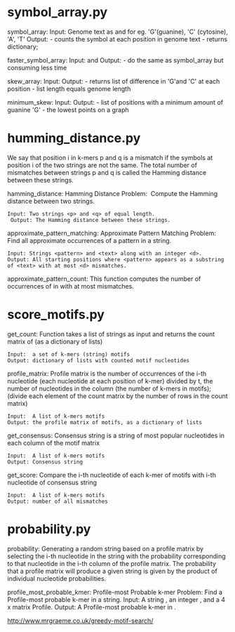 

#   symbol_array.py

symbol_array:
    Input: Genome text as <genome> and <symbol> for eg. 'G'(guanine), 'C' (cytosine), 'A', 'T'
    Output:
        - counts the symbol at each position in genome text
        - returns dictionary;


faster_symbol_array:
    Input: <genome> and <symbol>
    Output:
        - do the same as symbol_array but consuming less time


skew_array:
    Input: <genome>
    Output:
        - returns list of difference in 'G'and 'C' at each position
        - list length equals genome length


minimum_skew:
    Input: <genome>
    Output:
        - list of positions with a minimum amount of guanine 'G'
        - the lowest points on a graph




#   humming_distance.py

We say that position i in k-mers p and q is a mismatch if the symbols at position i of the two strings are not the same.
The total number of mismatches between strings p and q is called the Hamming distance between these strings.


hamming_distance:
    Hamming Distance Problem:  Compute the Hamming distance between two strings.

    Input: Two strings <p> and <q> of equal length.
     Output: The Hamming distance between these strings.


approximate_pattern_matching:
    Approximate Pattern Matching Problem:  Find all approximate occurrences of a pattern in a string.

    Input: Strings <pattern> and <text> along with an integer <d>.
    Output: All starting positions where <pattern> appears as a substring of <text> with at most <d> mismatches.


approximate_pattern_count:
    This function computes the number of occurrences of <pattern> in <text> with at most <d> mismatches.




#   score_motifs.py

get_count:
    Function takes a list of strings <motifs> as input and returns the count matrix of <motifs> (as a dictionary of lists)

    Input:  a set of k-mers (string) motifs
    Output: dictionary of lists with counted motif nucleotides


profile_matrix:
    Profile matrix is the number of occurrences of the i-th nucleotide (each nucleotide at each position of k-mer)
        divided by t, the number of nucleotides in the column (the number of k-mers in motifs);
        (divide each element of the count matrix by the number of rows in the count matrix)

    Input:  A list of k-mers motifs
    Output: the profile matrix of motifs, as a dictionary of lists


get_consensus:
    Consensus string is a string of most popular nucleotides in each column of the motif matrix

    Input:  A list of k-mers motifs
    Output: Consensus string


get_score:
    Compare the i-th nucleotide of each k-mer of motifs with i-th nucleotide of consensus string

    Input:  A list of k-mers motifs
    Output: number of all mismatches




#   probability.py

probability:
    Generating a random string based on a profile matrix by selecting the i-th nucleotide in the string with the probability corresponding to that nucleotide in the i-th column of the profile matrix.
    The probability that a profile matrix will produce a given string is given by the product of individual nucleotide probabilities.


profile_most_probable_kmer:
    Profile-most Probable k-mer Problem: Find a Profile-most probable k-mer in a string.
        Input: A string <text>, an integer <k>, and a 4 x <k> matrix Profile.
        Output: A Profile-most probable k-mer in <text>.


http://www.mrgraeme.co.uk/greedy-motif-search/

